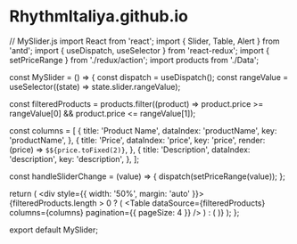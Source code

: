# RhythmItaliya.github.io
// MySlider.js
import React from 'react';
import { Slider, Table, Alert } from 'antd';
import { useDispatch, useSelector } from 'react-redux';
import { setPriceRange } from './redux/action';
import products from './Data';

const MySlider = () => {
  const dispatch = useDispatch();
  const rangeValue = useSelector((state) => state.slider.rangeValue);

  const filteredProducts = products.filter((product) => product.price >= rangeValue[0] && product.price <= rangeValue[1]);

  const columns = [
    {
      title: 'Product Name',
      dataIndex: 'productName',
      key: 'productName',
    },
    {
      title: 'Price',
      dataIndex: 'price',
      key: 'price',
      render: (price) => `$${price.toFixed(2)}`,
    },
    {
      title: 'Description',
      dataIndex: 'description',
      key: 'description',
    },
  ];

  const handleSliderChange = (value) => {
    dispatch(setPriceRange(value));
  };

  return (
    <div style={{ width: '50%', margin: 'auto' }}>
      <Slider min={1} max={100} range defaultValue={rangeValue} onChange={handleSliderChange} />
      {filteredProducts.length > 0 ? (
        <Table dataSource={filteredProducts} columns={columns} pagination={{ pageSize: 4 }} />
      ) : (
        <Alert message="No products available in the selected range." type="info" />
      )}
    </div>
  );
};

export default MySlider;
